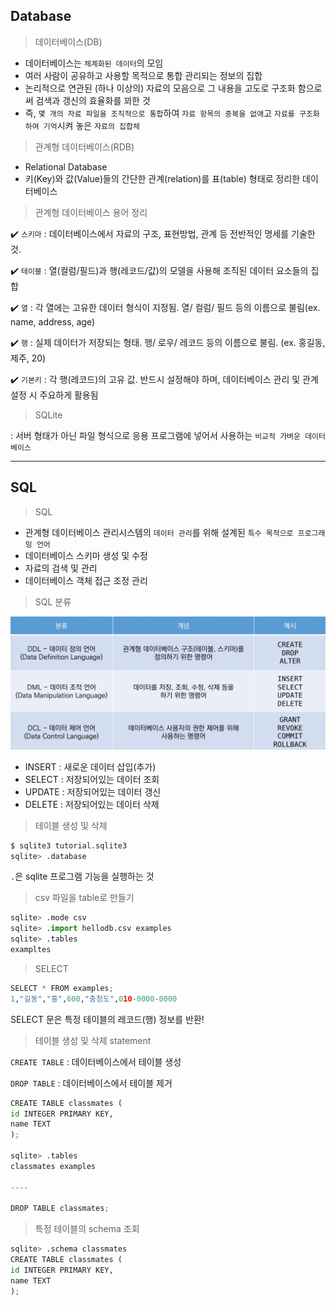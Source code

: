 ## Database

> 데이터베이스(DB)

- 데이터베이스는 `체계화된 데이터`의 모임
- 여러 사람이 공유하고 사용할 목적으로 통합 관리되는 정보의 집합
- 논리적으로 연관된 (하나 이상의) 자료의 모음으로 그 내용을 고도로 구조화 함으로써 검색과 갱신의 효율화를 꾀한 것
- 즉, `몇 개의 자료 파일을 조직적으로 통합`하여 `자료 항목의 중복을 없애`고 `자료를 구조화하여 기억`시켜 놓은 `자료의 집합체`



> 관계형 데이터베이스(RDB)

- Relational Database
- 키(Key)와 값(Value)들의 간단한 관계(relation)를 표(table) 형태로 정리한 데이터베이스



> 관계형 데이터베이스 용어 정리

✔️ `스키마` : 데이터베이스에서 자료의 구조, 표현방법, 관계 등 전반적인 명세를 기술한 것.

✔️ `테이블` : 열(컬럼/필드)과 행(레코드/값)의 모델을 사용해 조직된 데이터 요소들의 집합

✔️ `열` : 각 열에는 고유한 데이터 형식이 지정됨. 열/ 컬럼/ 필드 등의 이름으로 불림(ex. name, address, age)

✔️ `행` : 실제 데이터가 저장되는 형태. 행/ 로우/ 레코드 등의 이름으로 불림. (ex. 홍길동, 제주, 20)

✔️ `기본키` : 각 행(레코드)의 고유 값. 반드시 설정해야 하며, 데이터베이스 관리 및 관계 설정 시 주요하게 활용됨 



> SQLite

: 서버 형태가 아닌 파일 형식으로 응용 프로그램에 넣어서 사용하는 `비교적 가벼운 데이터베이스`



----



## SQL

> SQL

- 관계형 데이터베이스 관리시스템의 `데이터 관리`를 위해 설계된 `특수 목적으로 프로그래밍 언어`
- 데이터베이스 스키마 생성 및 수정
- 자료의 검색 및 관리
- 데이터베이스 객체 접근 조정 관리



> SQL 분류

![image-20220314162353518](SQL.assets/image-20220314162353518.png)

- INSERT : 새로운 데이터 삽입(추가)
- SELECT : 저장되어있는 데이터 조회
- UPDATE : 저장되어있는 데이터 갱신
- DELETE : 저장되어있는 데이터 삭제



> 테이블 생성 및 삭제

```python
$ sqlite3 tutorial.sqlite3
sqlite> .database
```

`.`은 sqlite 프로그램 기능을 실행하는 것



> csv 파일을 table로 만들기

```python
sqlite> .mode csv
sqlite> .import hellodb.csv examples
sqlite> .tables
exampltes
```



> SELECT

```python
SELECT * FROM examples;
1,"길동","홍",600,"충청도",010-0000-0000
```

SELECT 문은 특정 테이블의 레코드(행) 정보를 반환!



> 테이블 생성 및 삭제 statement

`CREATE TABLE` : 데이터베이스에서 테이블 생성

`DROP TABLE` : 데이터베이스에서 테이블 제거

```python
CREATE TABLE classmates (
id INTEGER PRIMARY KEY,
name TEXT
);

sqlite> .tables
classmates examples

----

DROP TABLE classmates;
```



> 특정 테이블의 schema 조회

```python
sqlite> .schema classmates
CREATE TABLE classmates (
id INTEGER PRIMARY KEY,
name TEXT
);
```



> 
